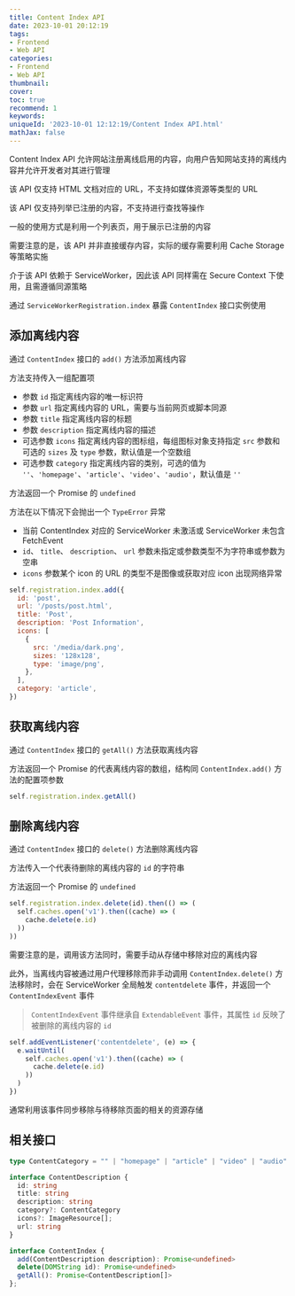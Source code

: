 ```yaml
---
title: Content Index API
date: 2023-10-01 20:12:19
tags:
- Frontend
- Web API
categories:
- Frontend
- Web API
thumbnail: 
cover: 
toc: true
recommend: 1
keywords: 
uniqueId: '2023-10-01 12:12:19/Content Index API.html'
mathJax: false
---
```


Content Index API 允许网站注册离线启用的内容，向用户告知网站支持的离线内容并允许开发者对其进行管理

该 API 仅支持 HTML 文档对应的 URL，不支持如媒体资源等类型的 URL

该 API 仅支持列举已注册的内容，不支持进行查找等操作

一般的使用方式是利用一个列表页，用于展示已注册的内容

需要注意的是，该 API 并非直接缓存内容，实际的缓存需要利用 Cache Storage 等策略实施

介于该 API 依赖于 ServiceWorker，因此该 API 同样需在 Secure Context 下使用，且需遵循同源策略

通过 `ServiceWorkerRegistration.index` 暴露 `ContentIndex` 接口实例使用

## 添加离线内容

通过 `ContentIndex` 接口的 `add()` 方法添加离线内容

方法支持传入一组配置项

- 参数 `id` 指定离线内容的唯一标识符
- 参数 `url` 指定离线内容的 URL，需要与当前网页或脚本同源
- 参数 `title` 指定离线内容的标题
- 参数 `description` 指定离线内容的描述
- 可选参数 `icons` 指定离线内容的图标组，每组图标对象支持指定 `src` 参数和 可选的 `sizes` 及 `type` 参数，默认值是一个空数组
- 可选参数 `category` 指定离线内容的类别，可选的值为 `''`、`'homepage'`、`'article'`、`'video'`、`'audio'`，默认值是 `''`

方法返回一个 Promise 的 `undefined`

方法在以下情况下会抛出一个 `TypeError` 异常

- 当前 ContentIndex 对应的 ServiceWorker 未激活或 ServiceWorker 未包含 FetchEvent
- `id`、 `title`、 `description`、 `url` 参数未指定或参数类型不为字符串或参数为空串
- `icons` 参数某个 icon 的 URL 的类型不是图像或获取对应 icon 出现网络异常

```js
self.registration.index.add({
  id: 'post',
  url: '/posts/post.html',
  title: 'Post',
  description: 'Post Information',
  icons: [
    {
      src: '/media/dark.png',
      sizes: '128x128',
      type: 'image/png',
    },
  ],
  category: 'article',
})
```

## 获取离线内容

通过 `ContentIndex` 接口的 `getAll()` 方法获取离线内容

方法返回一个 Promise 的代表离线内容的数组，结构同 `ContentIndex.add()` 方法的配置项参数

```js
self.registration.index.getAll()
```

## 删除离线内容

通过 `ContentIndex` 接口的 `delete()` 方法删除离线内容

方法传入一个代表待删除的离线内容的 `id` 的字符串

方法返回一个 Promise 的 `undefined`

```js
self.registration.index.delete(id).then(() => (
  self.caches.open('v1').then((cache) => (
    cache.delete(e.id)
  ))
))
```

需要注意的是，调用该方法同时，需要手动从存储中移除对应的离线内容

此外，当离线内容被通过用户代理移除而非手动调用 `ContentIndex.delete()` 方法移除时，会在 ServiceWorker 全局触发 `contentdelete` 事件，并返回一个 `ContentIndexEvent` 事件

> `ContentIndexEvent` 事件继承自 `ExtendableEvent` 事件，其属性 `id` 反映了被删除的离线内容的 `id`

```js
self.addEventListener('contentdelete', (e) => {
  e.waitUntil(
    self.caches.open('v1').then((cache) => (
      cache.delete(e.id)
    ))
  )
})
```

通常利用该事件同步移除与待移除页面的相关的资源存储

## 相关接口

```ts
type ContentCategory = "" | "homepage" | "article" | "video" | "audio"

interface ContentDescription {
  id: string
  title: string
  description: string
  category?: ContentCategory
  icons?: ImageResource[];
  url: string
}

interface ContentIndex {
  add(ContentDescription description): Promise<undefined>
  delete(DOMString id): Promise<undefined>
  getAll(): Promise<ContentDescription[]>
};
```

